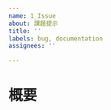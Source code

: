 ```yaml
---
name: 1_Issue
about: 課題提示
title: ''
labels: bug, documentation
assignees: ''

---
```


# 概要
<!-- イシューの概要を書く（「タイトル通り」でもOK）>

# As Is
<!-- 現状の課題点を書く >

# To Be
<!-- As Isの課題が解決されている状態を書く >

# タスクと見積もり
<!-- まずはわかる範囲で書く >
- [ ] AAA ○h
- [ ] BBB ○h
